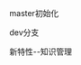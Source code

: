 <!--
 * @Description: file information
 * @Author: enjoyjavapan
 * @Date: 2021-02-02 14:16:27
 * @LastEditors: enjoyjavapan
 * @LastEditTime: 2021-02-02 14:21:07
-->
master初始化

dev分支

新特性--知识管理
